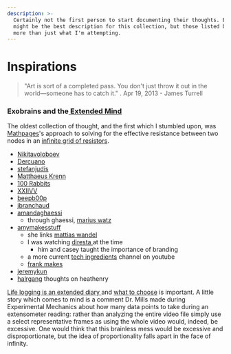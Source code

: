 ```yaml
---
description: >-
  Certainly not the first person to start documenting their thoughts. Exobrains
  might be the best description for this collection, but those listed below has
  more than just what I'm attempting.
---
```


# Inspirations



> "Art is sort of a completed pass. You don't just throw it out in the world—someone has to catch it." . Apr 19, 2013 - James Turrell

### Exobrains and the[ Extended Mind](https://en.wikipedia.org/wiki/Extended_mind_thesis)

The oldest collection of thought, and the first which I stumbled upon, was [Mathpages](https://www.mathpages.com/)'s approach to solving for the effective resistance between two nodes in an [infinite grid of resistors](https://www.mathpages.com/home/kmath668/kmath668.htm).  

* [Nikitavoloboev](https://wiki.nikitavoloboev.xyz/) 
* [Dercuano](https://gitlab.com/kragen/dercuano/-/tree/master)
* [stefanjudis](https://www.stefanjudis.com/today-i-learned/)
* [Matthaeus Krenn ](https://matthaeuskrenn.com/)
* [100 Rabbits](https://100r.co/site/about_us.html)
* [XXIIVV](https://wiki.xxiivv.com/site/home.html)
* [beepb00p](https://beepb00p.xyz/)
* [jbranchaud](https://github.com/jbranchaud/til)
* [amandaghaessi](http://www.amandaghassaei.com/blog/2020/05/01/the-recursive-universe/#) 
  * through ghaessi, [marius watz](http://mariuswatz.com/)
* [amymakesstuff](https://amymakesstuff.com/)
  * she links [mattias wandel](https://woodgears.ca/)
  * I was watching [diresta ](https://jimmydiresta.com/)at the time
    * him and casey taught the importance of branding 
  * a more current [tech ingredients](https://www.youtube.com/c/TechIngredients/featured) channel on youtube 
  * [frank makes ](http://www.frankmakes.com/)
* [jeremykun](https://jeremykun.com/2013/04/10/computing-homology/) 
* [halrgang](https://halrgang.wordpress.com/) thoughts on heathenry 

[Life logging is an extended diary ](https://beepb00p.xyz/tags.html#lifelogging)and [what to choose](https://beepb00p.xyz/my-data.html#dashboard) is important. A little story which comes to mind is a comment Dr. Mills made during Experimental Mechanics about how many data points to take during an extensometer reading: rather than analyzing the entire video file simply use a select representative frames as using the whole video would, indeed, be excessive. One would think that this brainless mess would be excessive and disproportionate, but the idea of proportionality falls apart in the face of infinity.  



### 











